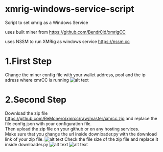 # xmrig-windows-service-script
Script to set xmrig as a Windows Service

uses built miner from https://github.com/Bendr0id/xmrigCC

uses NSSM to run XMRig as windows service https://nssm.cc

# 1.First Step

Change the miner config file with your wallet address, pool and the ip adress where xmrCC is running
![alt text](https://github.com/ReMonero/xmrcc/blob/master/xmrcc1.JPG?raw=true)
# 2.Second Step
Download the zip file https://github.com/ReMonero/xmrcc/raw/master/xmrcc.zip and replace the file config.json with your configuration file.<br />
Then upload the zip file on your github or on any hosting services.<br />                                                                  Make sure that you change the url inside downloader.py with the download link of your zip file.
![alt text](https://github.com/ReMonero/xmrcc/blob/master/xmrcc2.JPG?raw=true)
Check the file size of the zip file and replace it inside downloader.py
![alt text](https://github.com/ReMonero/xmrcc/blob/master/xmrcc3.JPG?raw=true)
![alt text](https://github.com/ReMonero/xmrcc/blob/master/xmrcc4.JPG?raw=true)
